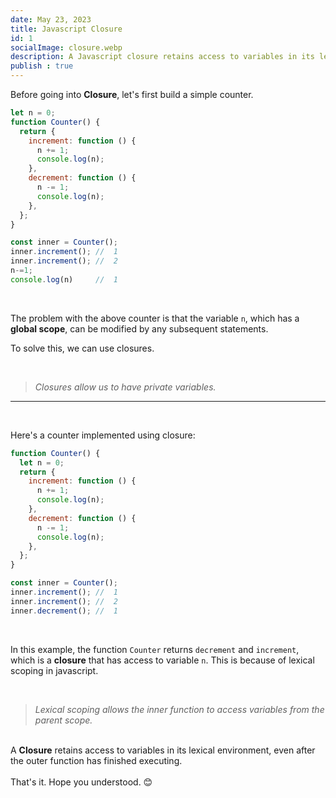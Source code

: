 ```yaml
---
date: May 23, 2023
title: Javascript Closure
id: 1
socialImage: closure.webp
description: A Javascript closure retains access to variables in its lexical environment, even after the outer function has finished executing.
publish : true
---
```

Before going into **Closure**, let's first build a simple counter.

```javascript
let n = 0;
function Counter() { 
  return {
    increment: function () {
      n += 1;
      console.log(n);
    },
    decrement: function () {
      n -= 1;
      console.log(n);
    },
  };
}

const inner = Counter();
inner.increment(); //  1
inner.increment(); //  2
n-=1;
console.log(n)     //  1 
```
&nbsp;  

The problem with the above counter is that the variable `n`, which has a **global scope**, can be modified by any subsequent statements.

To solve this, we can use closures.

&nbsp;  

> *Closures allow us to have private variables.*
---

&nbsp;  


Here's a counter implemented using closure: 
~~~javascript
function Counter() {
  let n = 0;
  return {
    increment: function () {
      n += 1;
      console.log(n);
    },
    decrement: function () {
      n -= 1;
      console.log(n);
    },
  };
}

const inner = Counter();
inner.increment(); //  1
inner.increment(); //  2
inner.decrement(); //  1
~~~
&nbsp;  

In this example, the function `Counter` returns `decrement` and `increment`, which is a **closure** that has access to variable `n`. This is because of lexical scoping in javascript.

&nbsp;  


 >  *Lexical scoping allows the inner function to access variables from the parent scope.* 

 
&nbsp;  
A **Closure** retains access to variables in its lexical environment, even after the outer function has finished executing. \
  \
That's it.
Hope you understood. 😊


 
